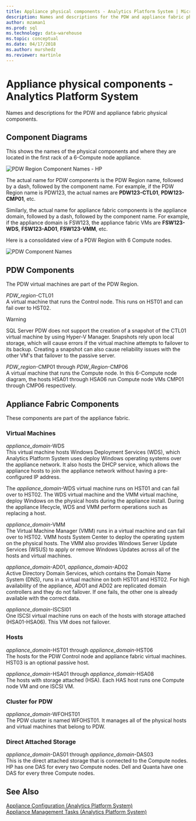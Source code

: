 ```yaml
---
title: Appliance physical components - Analytics Platform System | Microsoft Docs
description: Names and descriptions for the PDW and appliance fabric physical components. 
author: mzaman1 
ms.prod: sql
ms.technology: data-warehouse
ms.topic: conceptual
ms.date: 04/17/2018
ms.author: murshedz
ms.reviewer: martinle
---
```


# Appliance physical components - Analytics Platform System
Names and descriptions for the PDW and appliance fabric physical components. 
  
<!-- MISSING LINKS See also [HDInsight Physical Components &#40;Analytics Platform System&#41;](hdinsight-physical-components.md).  -->  
  
## <a name="diagrams"></a>Component Diagrams  
This shows the names of the physical components and where they are located in the first rack of a 6-Compute node appliance.  
  
![PDW Region Component Names - HP](./media/pdw-and-appliance-fabric-physical-components/APS_HW_ComponentNames-HP.png "APS_HW_ComponentNames-HP")  
  
The actual name for PDW components is the PDW Region name, followed by a dash, followed by the component name. For example, if the PDW Region name is PDW123, the actual names are **PDW123-CTL01**, **PDW123-CMP01**, etc.  
  
Similarly, the actual name for appliance fabric components is the appliance domain, followed by a dash, followed by the component name. For example, if the appliance domain is FSW123, the appliance fabric VMs are **FSW123-WDS**, **FSW123-AD01**, **FSW123-VMM**, etc.  
  
Here is a consolidated view of a PDW Region with 6 Compute nodes.  
  
![PDW Component Names](./media/pdw-and-appliance-fabric-physical-components/APS_HW_Names.png "APS_HW_Names")  
  
## <a name="pdw"></a>PDW Components  
The PDW virtual machines are part of the PDW Region.  
  
*PDW_region*-CTL01  
A virtual machine that runs the Control node. This runs on HST01 and can fail over to HST02.  
  
> [!WARNING]  
> SQL Server PDW does not support the creation of a snapshot of the CTL01 virtual machine by using Hyper-V Manager. Snapshots rely upon local storage, which will cause errors if the virtual machine attempts to failover to its backup. Creating a snapshot can also cause reliability issues with the other VM's that failover to the passive server.  
  
*PDW_region*-CMP01 through *PDW_Region*-CMP06  
A virtual machine that runs the Compute node. In this 6-Compute node diagram, the hosts HSA01 through HSA06 run Compute node VMs CMP01 through CMP06 respectively.  
  
## <a name="fabric"></a>Appliance Fabric Components  
These components are part of the appliance fabric.  
  
### Virtual Machines  
*appliance_domain*-WDS  
This virtual machine hosts Windows Deployment Services (WDS), which Analytics Platform System uses deploy Windows operating systems over the appliance network. It also hosts the DHCP service, which allows the appliance hosts to join the appliance network without having a pre-configured IP address.  
  
The *appliance_domain*-WDS virtual machine runs on HST01 and can fail over to HST02. The WDS virtual machine and the VMM virtual machine, deploy Windows on the physical hosts during the appliance install. During the appliance lifecycle, WDS and VMM perform operations such as replacing a host.  
  
*appliance_domain*-VMM  
The Virtual Machine Manager (VMM) runs in a virtual machine and can fail over to HST02. VMM hosts System Center to deploy the operating system on the physical hosts. The VMM also provides Windows Server Update Services (WSUS) to apply or remove Windows Updates across all of the hosts and virtual machines.  
  
*appliance_domain*-AD01, *appliance_domain*-AD02  
Active Directory Domain Services, which contains the Domain Name System (DNS), runs in a virtual machine on both HST01 and HST02. For high availability of the appliance, AD01 and AD02 are replicated domain controllers and they do not failover. If one fails, the other one is already available with the correct data.  
  
*appliance_domain*-ISCSI01  
One ISCSI virtual machine runs on each of the hosts with storage attached (HSA01-HSA06). This VM does not failover.  
  
### Hosts  
*appliance_domain*-HST01 through *appliance_domain*-HST06  
The hosts for the PDW Control node and appliance fabric virtual machines. HST03 is an optional passive host.  
  
*appliance_domain*-HSA01 through *appliance_domain*-HSA08  
The hosts with storage attached (HSA). Each HAS host runs one Compute node VM and one ISCSI VM.  
  
### Cluster for PDW  
*appliance_domain*-WFOHST01  
The PDW cluster is named WFOHST01. It manages all of the physical hosts and virtual machines that belong to PDW.  
  
### Direct Attached Storage  
*appliance_domain*-DAS01 through *appliance_domain*-DAS03  
This is the direct attached storage that is connected to the Compute nodes. HP has one DAS for every two Compute nodes. Dell and Quanta have one DAS for every three Compute nodes.  
  
## See Also  
<!-- MISSING LINKS [Hardware Configurations &#40;Analytics Platform System&#41;](../architecture/hardware-configurations.md)  -->  
[Appliance Configuration &#40;Analytics Platform System&#41;](appliance-configuration.md)  
[Appliance Management Tasks &#40;Analytics Platform System&#41;](appliance-management-tasks.md)  
  
